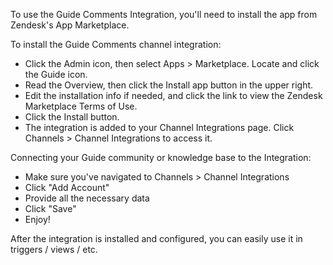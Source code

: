 To use the Guide Comments Integration, you'll need to install the app from Zendesk's App Marketplace.

To install the Guide Comments channel integration:

* Click the Admin icon, then select Apps > Marketplace. Locate and click the Guide icon.
* Read the Overview, then click the Install app button in the upper right.
* Edit the installation info if needed, and click the link to view the Zendesk Marketplace Terms of Use.
* Click the Install button.
* The integration is added to your Channel Integrations page. Click Channels > Channel Integrations to access it.

Connecting your Guide community or knowledge base to the Integration:

* Make sure you've navigated to Channels > Channel Integrations
* Click "Add Account"
* Provide all the necessary data
* Click "Save"
* Enjoy!

After the integration is installed and configured, you can easily use it in triggers / views / etc.

